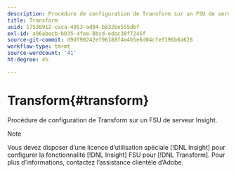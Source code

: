 ```yaml
---
description: Procédure de configuration de Transform sur un FSU de serveur Insight.
title: Transform
uuid: 17538912-caca-4953-ad84-b832be555dbf
exl-id: a96abecb-b035-4fee-8bcd-edac38f7245f
source-git-commit: d9df90242ef96188f4e4b5e6d04cfef196b0a628
workflow-type: tm+mt
source-wordcount: '41'
ht-degree: 4%

---
```


# Transform{#transform}

Procédure de configuration de Transform sur un FSU de serveur Insight.

>[!NOTE]
>
>Vous devez disposer d’une licence d’utilisation spéciale [!DNL Insight] pour configurer la fonctionnalité [!DNL Insight] FSU pour [!DNL Transform]. Pour plus d’informations, contactez l’assistance clientèle d’Adobe.
